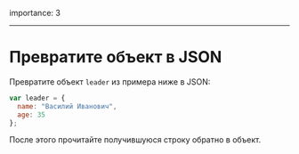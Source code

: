 importance: 3

---

# Превратите объект в JSON

Превратите объект `leader` из примера ниже в JSON:

```js
var leader = {
  name: "Василий Иванович",
  age: 35
};
```

После этого прочитайте получившуюся строку обратно в объект.
